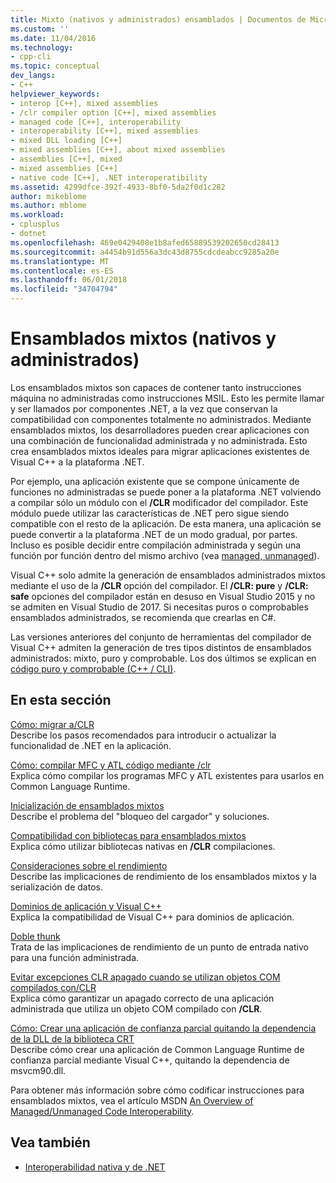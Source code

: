 ```yaml
---
title: Mixto (nativos y administrados) ensamblados | Documentos de Microsoft
ms.custom: ''
ms.date: 11/04/2016
ms.technology:
- cpp-cli
ms.topic: conceptual
dev_langs:
- C++
helpviewer_keywords:
- interop [C++], mixed assemblies
- /clr compiler option [C++], mixed assemblies
- managed code [C++], interoperability
- interoperability [C++], mixed assemblies
- mixed DLL loading [C++]
- mixed assemblies [C++], about mixed assemblies
- assemblies [C++], mixed
- mixed assemblies [C++]
- native code [C++], .NET interoperatibility
ms.assetid: 4299dfce-392f-4933-8bf0-5da2f0d1c282
author: mikeblome
ms.author: mblome
ms.workload:
- cplusplus
- dotnet
ms.openlocfilehash: 469e0429408e1b8afed65889539202650cd28413
ms.sourcegitcommit: a4454b91d556a3dc43d8755cdcdeabcc9285a20e
ms.translationtype: MT
ms.contentlocale: es-ES
ms.lasthandoff: 06/01/2018
ms.locfileid: "34704794"
---
```

# <a name="mixed-native-and-managed-assemblies"></a>Ensamblados mixtos (nativos y administrados)

Los ensamblados mixtos son capaces de contener tanto instrucciones máquina no administradas como instrucciones MSIL. Esto les permite llamar y ser llamados por componentes .NET, a la vez que conservan la compatibilidad con componentes totalmente no administrados. Mediante ensamblados mixtos, los desarrolladores pueden crear aplicaciones con una combinación de funcionalidad administrada y no administrada. Esto crea ensamblados mixtos ideales para migrar aplicaciones existentes de Visual C++ a la plataforma .NET.

Por ejemplo, una aplicación existente que se compone únicamente de funciones no administradas se puede poner a la plataforma .NET volviendo a compilar sólo un módulo con el **/CLR** modificador del compilador. Este módulo puede utilizar las características de .NET pero sigue siendo compatible con el resto de la aplicación. De esta manera, una aplicación se puede convertir a la plataforma .NET de un modo gradual, por partes. Incluso es posible decidir entre compilación administrada y según una función por función dentro del mismo archivo (vea [managed, unmanaged](../preprocessor/managed-unmanaged.md)).

Visual C++ solo admite la generación de ensamblados administrados mixtos mediante el uso de la **/CLR** opción del compilador. El **/CLR: pure** y **/CLR: safe** opciones del compilador están en desuso en Visual Studio 2015 y no se admiten en Visual Studio de 2017. Si necesitas puros o comprobables ensamblados administrados, se recomienda que crearlas en C#.

Las versiones anteriores del conjunto de herramientas del compilador de Visual C++ admiten la generación de tres tipos distintos de ensamblados administrados: mixto, puro y comprobable. Los dos últimos se explican en [código puro y comprobable (C++ / CLI)](../dotnet/pure-and-verifiable-code-cpp-cli.md).

## <a name="in-this-section"></a>En esta sección

[Cómo: migrar a/CLR](../dotnet/how-to-migrate-to-clr.md)<br/>
Describe los pasos recomendados para introducir o actualizar la funcionalidad de .NET en la aplicación.

[Cómo: compilar MFC y ATL código mediante /clr](../dotnet/how-to-compile-mfc-and-atl-code-by-using-clr.md)<br/>
Explica cómo compilar los programas MFC y ATL existentes para usarlos en Common Language Runtime.

[Inicialización de ensamblados mixtos](../dotnet/initialization-of-mixed-assemblies.md)<br/>
Describe el problema del "bloqueo del cargador" y soluciones.

[Compatibilidad con bibliotecas para ensamblados mixtos](../dotnet/library-support-for-mixed-assemblies.md)<br/>
Explica cómo utilizar bibliotecas nativas en **/CLR** compilaciones.

[Consideraciones sobre el rendimiento](../dotnet/performance-considerations-for-interop-cpp.md)<br/>
Describe las implicaciones de rendimiento de los ensamblados mixtos y la serialización de datos.

[Dominios de aplicación y Visual C++](../dotnet/application-domains-and-visual-cpp.md)<br/>
Explica la compatibilidad de Visual C++ para dominios de aplicación.

[Doble thunk](../dotnet/double-thunking-cpp.md)<br/>
Trata de las implicaciones de rendimiento de un punto de entrada nativo para una función administrada.

[Evitar excepciones CLR apagado cuando se utilizan objetos COM compilados con/CLR](../dotnet/avoiding-exceptions-on-clr-shutdown-when-consuming-com-objects-built-with-clr.md)<br/>
Explica cómo garantizar un apagado correcto de una aplicación administrada que utiliza un objeto COM compilado con **/CLR**.

[Cómo: Crear una aplicación de confianza parcial quitando la dependencia de la DLL de la biblioteca CRT](../dotnet/create-a-partially-trusted-application.md)<br/>
Describe cómo crear una aplicación de Common Language Runtime de confianza parcial mediante Visual C++, quitando la dependencia de msvcm90.dll.

Para obtener más información sobre cómo codificar instrucciones para ensamblados mixtos, vea el artículo MSDN [An Overview of Managed/Unmanaged Code Interoperability](https://msdn.microsoft.com/en-us/library/ms973872.aspx).

## <a name="see-also"></a>Vea también

- [Interoperabilidad nativa y de .NET](../dotnet/native-and-dotnet-interoperability.md)
